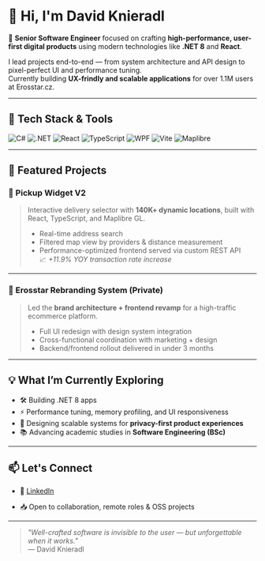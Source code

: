<!-- Banner or header image (optional) -->
<!-- ![Banner](https://your-custom-image-link.com) -->

# 👋 Hi, I'm David Knieradl

🎯 **Senior Software Engineer** focused on crafting **high-performance, user-first digital products** using modern technologies like **.NET 8** and **React**.

I lead projects end-to-end — from system architecture and API design to pixel-perfect UI and performance tuning.  
Currently building **UX-frindly and scalable applications** for over 1.1M users at Erosstar.cz.

---

## 🔧 Tech Stack & Tools

![C#](https://img.shields.io/badge/C%23-239120?style=flat-square&logo=c-sharp&logoColor=white)
![.NET](https://img.shields.io/badge/.NET-512BD4?style=flat-square&logo=dotnet&logoColor=white)
![React](https://img.shields.io/badge/React-61DAFB?style=flat-square&logo=react&logoColor=black)
![TypeScript](https://img.shields.io/badge/TypeScript-007ACC?style=flat-square&logo=typescript&logoColor=white)
![WPF](https://img.shields.io/badge/WPF-CC00CC?style=flat-square)
![Vite](https://img.shields.io/badge/Vite-646CFF?style=flat-square&logo=vite&logoColor=white)
![Maplibre](https://img.shields.io/badge/Maplibre-2E86AB?style=flat-square)

---

## 📌 Featured Projects

### 🔷 Pickup Widget V2
> Interactive delivery selector with **140K+ dynamic locations**, built with React, TypeScript, and Maplibre GL.  
> - Real-time address search  
> - Filtered map view by providers & distance measurement
> - Performance-optimized frontend served via custom REST API  
> 📈 *+11.9% YOY transaction rate increase*

---

### 🔷 Erosstar Rebranding System (Private)
> Led the **brand architecture + frontend revamp** for a high-traffic ecommerce platform.  
> - Full UI redesign with design system integration  
> - Cross-functional coordination with marketing + design  
> - Backend/frontend rollout delivered in under 3 months

---

## 💡 What I’m Currently Exploring

- 🛠 Building .NET 8 apps
- ⚡ Performance tuning, memory profiling, and UI responsiveness
- 🔐 Designing scalable systems for **privacy-first product experiences**
- 📚 Advancing academic studies in **Software Engineering (BSc)**

---

## 📫 Let's Connect

- 💼 [LinkedIn](https://www.linkedin.com/in/david-knieradl)
<!-- - 🌍 [Portfolio](https://your-personal-site.com) *(optional)* -->
- 📥 Open to collaboration, remote roles & OSS projects

---

> _"Well-crafted software is invisible to the user — but unforgettable when it works."_  
> — David Knieradl


<!--
**meowside-v2/meowside-v2** is a ✨ _special_ ✨ repository because its `README.md` (this file) appears on your GitHub profile.

Here are some ideas to get you started:

- 🔭 I’m currently working on ...
- 🌱 I’m currently learning ...
- 👯 I’m looking to collaborate on ...
- 🤔 I’m looking for help with ...
- 💬 Ask me about ...
- 📫 How to reach me: ...
- 😄 Pronouns: ...
- ⚡ Fun fact: ...
-->
